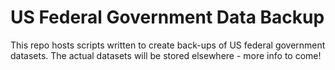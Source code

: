 # US Federal Government Data Backup

This repo hosts scripts written to create back-ups of US federal government datasets. The actual datasets will be stored elsewhere - more info to come!
